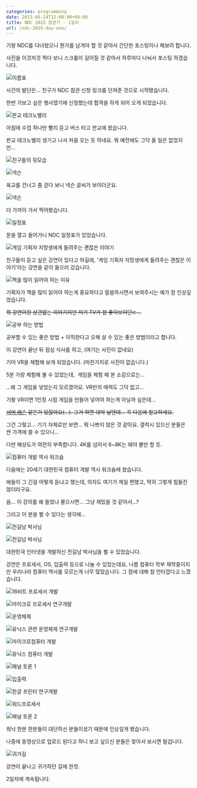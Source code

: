 ```yaml
---
categories: programming
date: 2015-05-24T12:00:00+09:00
title: NDC 2015 참관기 - 1일차
url: /ndc-2015-day-one/
---
```


기왕 NDC를 다녀왔으니 뭔가를 남겨야 할 것 같아서 간단한 포스팅이나 해보려 합니다.

사진을 이것저것 찍다 보니 스크롤이 길어질 것 같아서 하루마다 나눠서 포스팅 하겠습니다.

![이름표](01.jpg)

사건의 발단은... 친구가 NDC 참관 신청 링크를 던져준 것으로 시작됐습니다.

한번 가보고 싶은 행사였기에 신청했는데 합격을 하게 되어 오게 되었습니다.

![판교 테크노밸리](02.jpg)

아침에 수업 하나만 빨리 듣고 버스 타고 판교에 왔습니다.

판교 테크노밸리 생기고 나서 처음 오는 듯 하네요. 뭐 예전에도 그닥 올 일은 없었지만...

![친구들의 뒷모습](03.jpg)

![넥슨](04.jpg)

육교를 건너고 좀 걷다 보니 넥슨 글씨가 보이더군요.

![넥슨](05.jpg)

더 가까이 가서 찍어봤습니다.

![일정표](06.jpg)

문을 열고 들어가니 NDC 일정표가 있었습니다.

![게임 기획자 지망생에게 들려주는 괜찮은 이야기](07.jpg)

친구들이 듣고 싶은 강연이 있다고 하길래, '게임 기획자 지망생에게 들려주는 괜찮은 이야기'라는 강연을 같이 들으러 갔습니다.

![책을 많이 읽어야 하는 이유](08.jpg)

기획자가 책을 많이 읽어야 하는게 중요하다고 말씀하시면서 보여주시는 예가 참 인상깊었습니다.

~~뭐 강연이랑 상관없는 이야기지만 저기 TV가 참 좋아보이던ㄷ...~~

![공부 하는 방법](09.jpg)

공부할 수 있는 좋은 방법 + 이직한다고 오해 살 수 있는 좋은 방법이라고 합니다.

이 강연이 끝난 뒤 점심 식사를 하고, (여기는 사진이 없네요)

기어 VR을 체험해 보게 되었습니다. (마찬가지로 사진이 없습니다.)

5분 가량 체험해 볼 수 있었는데,  게임을 체험 해 본 소감으로는...

...왜 그 게임을 넣었는지 모르겠어요. VR만의 매력도 그닥 없고...

기왕 VR이면 1인칭 시점 게임을 만들어 넣어야 하는게 아닐까 싶은데...

~~[서머 레슨](https://store.playstation.com/ko-kr/product/HP0700-CUSA11674_00-ASIAPLACEHOLDER0) 같은거 있잖아요(...). 그거 하면 대박 날텐데... 꼭 다음에 참고하세요.~~

그건 그렇고... 기기 자체로만 보면... 뭐 나쁘지 않은 것 같아요. 갤럭시 있으신 분들은 싼 가격에 쓸 수 있으니...

다만 해상도가 여전히 부족합니다. 4K를 넘어서 6~8K는 돼야 볼만 할 듯.

![컴퓨터 개발 역사 워크숍](10.jpg)

다음에는 20세기 대한민국 컴퓨터 개발 역사 워크숍에 왔습니다.

애들이 그 긴걸 어떻게 듣냐고 했는데, 의자도 여기가 제일 편했고, 딱히 그렇게 힘들진 않더라구요.

음... 이 강의를 왜 들었냐 물으시면... 그냥 재밌을 것 같아서...?

그리고 이 분을 뵐 수 있다는 생각에...

![전길남 박사님](11.jpg)

![전길남 박사님](12.jpg)

대한민국 인터넷을 개발하신 전길남 박사님을 뵐 수 있었습니다.

강연은 프로세서, OS, 입출력 등으로 나눌 수 있었는데요, 나름 컴퓨터 학부 재학중이지만 우리나라 컴퓨터 역사를 모르는게 너무 많았습니다. 그 점에 대해 참 안타깝다고 느꼈습니다.

![16비트 프로세서 개발](13.jpg)

![마이크로 프로세서 연구개발](14.jpg)

![운영체제](15.jpg)

![유닉스 관련 운영체제 연구개발](16.jpg)

![마이크로컴퓨터 개발](17.jpg)

![유닉스 컴퓨터 개발](18.jpg)

![패널 토론 1](19.jpg)

![입출력](20.jpg)

![한글 프린터 연구개발](21.jpg)

![워드프로세서](22.jpg)

![패널 토론 2](23.jpg)

워낙 한분 한분들이 대단하신 분들이셨기 때문에 인상깊게 봤습니다.

나중에 동영상으로 업로드 된다고 하니 보고 싶으신 분들은 찾아서 보시면 될겁니다.

![귀가길](24.jpg)

강연이 끝나고 귀가하던 길에 한컷.

2일차에 계속됩니다.
